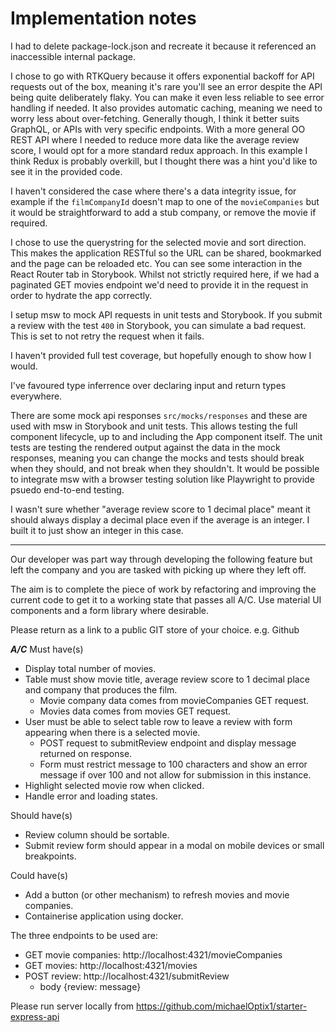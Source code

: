 # Implementation notes

I had to delete package-lock.json and recreate it because it referenced an inaccessible internal package.

I chose to go with RTKQuery because it offers exponential backoff for API requests out of the box, meaning it's rare you'll see an error despite the API being quite deliberately flaky. You can make it even less reliable to see error handling if needed. It also provides automatic caching, meaning we need to worry less about over-fetching. Generally though, I think it better suits GraphQL, or APIs with very specific endpoints. With a more general OO REST API where I needed to reduce more data like the average review score, I would opt for a more standard redux approach. In this example I think Redux is probably overkill, but I thought there was a hint you'd like to see it in the provided code.

I haven't considered the case where there's a data integrity issue, for example if the `filmCompanyId` doesn't map to one of the `movieCompanies` but it would be straightforward to add a stub company, or remove the movie if required.

I chose to use the querystring for the selected movie and sort direction. This makes the application RESTful so the URL can be shared, bookmarked and the page can be reloaded etc. You can see some interaction in the React Router tab in Storybook. Whilst not strictly required here, if we had a paginated GET movies endpoint we'd need to provide it in the request in order to hydrate the app correctly.

I setup msw to mock API requests in unit tests and Storybook. If you submit a review with the test `400` in Storybook, you can simulate a bad request. This is set to not retry the request when it fails.

I haven't provided full test coverage, but hopefully enough to show how I would.

I've favoured type inferrence over declaring input and return types everywhere.

There are some mock api responses `src/mocks/responses` and these are used with msw in Storybook and unit tests. This allows testing the full component lifecycle, up to and including the App component itself. The unit tests are testing the rendered output against the data in the mock responses, meaning you can change the mocks and tests should break when they should, and not break when they shouldn't. It would be possible to integrate msw with a browser testing solution like Playwright to provide psuedo end-to-end testing.

I wasn't sure whether "average review score to 1 decimal place" meant it should always display a decimal place even if the average is an integer. I built it to just show an integer in this case.

---

Our developer was part way through developing the following feature but left the company and you are tasked with picking up where they left off.

The aim is to complete the piece of work by refactoring and improving the current code to get it to a working state that passes all A/C. Use material UI components and a form library where desirable.

Please return as a link to a public GIT store of your choice. e.g. Github

**_A/C_**
Must have(s)

- Display total number of movies.
- Table must show movie title, average review score to 1 decimal place and company that produces the film.
  - Movie company data comes from movieCompanies GET request.
  - Movies data comes from movies GET request.
- User must be able to select table row to leave a review with form appearing when there is a selected movie.
  - POST request to submitReview endpoint and display message returned on response.
  - Form must restrict message to 100 characters and show an error message if over 100 and not allow for submission in this instance.
- Highlight selected movie row when clicked.
- Handle error and loading states.

Should have(s)

- Review column should be sortable.
- Submit review form should appear in a modal on mobile devices or small breakpoints.

Could have(s)

- Add a button (or other mechanism) to refresh movies and movie companies.
- Containerise application using docker.

The three endpoints to be used are:

- GET movie companies: http://localhost:4321/movieCompanies
- GET movies: http://localhost:4321/movies
- POST review: http://localhost:4321/submitReview
  - body {review: message}

Please run server locally from https://github.com/michaelOptix1/starter-express-api
